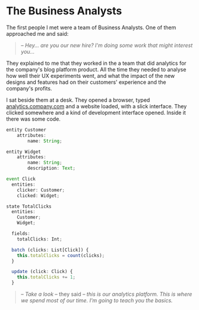# The Business Analysts

The first people I met were a team of Business Analysts. One of them approached me and said:

>– *Hey... are you our new hire? I'm doing some work that might interest you...*

They explained to me that they worked in the a team that did analytics for the company's blog platform product. All the time they needed to analyse how well their UX experiments went, and what the impact of the new designs and features had on their customers' experience and the company's profits.

I sat beside them at a desk. They opened a browser, typed [analytics.company.com](http://analytics.company.com) and a website loaded, with a slick interface. They clicked somewhere and a kind of development interface opened. Inside it there was some code.

```js
entity Customer
    attributes:
        name: String;

entity Widget
    attributes:
        name: String;
        description: Text;

event Click 
  entities:
    clicker: Customer;
    clicked: Widget;

state TotalClicks
  entities:
    Customer;
    Widget;

  fields:
    totalClicks: Int;

  batch (clicks: List[Click]) {
    this.totalClicks = count(clicks);
  }

  update (click: Click) {
    this.totalClicks += 1;
  }
```

>– *Take a look* – they said – *this is our analytics platform. This is where we spend most of our time. I'm going to teach you the basics.*

